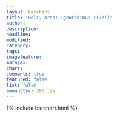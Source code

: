```yaml
---
layout: barchart
title: "Holz, Arno: Ignorabimus (1927)"
author:
description:
headline:
modified:
category:
tags:
imagefeature: 
mathjax: 
chart: 
comments: true
featured: false
list: false
amounttsv: 390.tsv
---
```

{% include barchart.html %}
